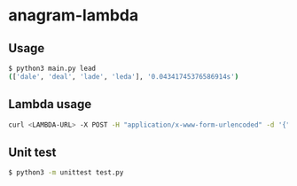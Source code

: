 # anagram-lambda

## Usage
```bash
$ python3 main.py lead
(['dale', 'deal', 'lade', 'leda'], '0.04341745376586914s')
```

## Lambda usage
```bash
curl <LAMBDA-URL> -X POST -H "application/x-www-form-urlencoded" -d '{"word":"lead"}' -H "x-api-key: <API-KEY>"
```

## Unit test
```bash
$ python3 -m unittest test.py
```
